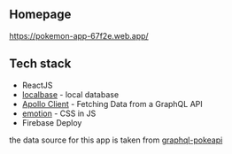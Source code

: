 ## Homepage

https://pokemon-app-67f2e.web.app/

## Tech stack

- ReactJS
- [localbase](https://www.npmjs.com/package/localbase) - local database
- [Apollo Client](https://www.apollographql.com/) - Fetching Data from a GraphQL API
- [emotion](https://emotion.sh/docs/introduction) - CSS in JS
- Firebase Deploy

the data source for this app is taken from [graphql-pokeapi](https://github.com/mazipan/graphql-pokeapi)